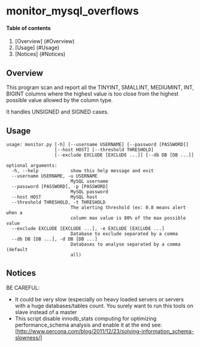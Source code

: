 # monitor_mysql_overflows

#### Table of contents

1. [Overview] (#Overview)
2. [Usage] (#Usage)
3. [Notices] (#Notices)

## Overview
This program scan and report all the TINYINT, SMALLINT, MEDIUMINT, INT, BIGINT columns where the highest value is too
close from the highest possible value allowed by the column type.

It handles UNSIGNED and SIGNED cases.

## Usage

```
usage: monitor.py [-h] [--username USERNAME] [--password [PASSWORD]]
                  [--host HOST] [--threshold THRESHOLD]
                  [--exclude EXCLUDE [EXCLUDE ...]] [--db DB [DB ...]]

optional arguments:
  -h, --help            show this help message and exit
  --username USERNAME, -u USERNAME
                        MySQL username
  --password [PASSWORD], -p [PASSWORD]
                        MySQL password
  --host HOST           MySQL host
  --threshold THRESHOLD, -t THRESHOLD
                        The alerting threshold (ex: 0.8 means alert when a
                        column max value is 80% of the max possible value
  --exclude EXCLUDE [EXCLUDE ...], -e EXCLUDE [EXCLUDE ...]
                        Database to exclude separated by a comma
  --db DB [DB ...], -d DB [DB ...]
                        Databases to analyse separated by a comma (default
                        all)
``` 

## Notices
BE CAREFUL:
 - It could be very slow (especially on heavy loaded servers or servers with a huge databases/tables count.
 You surely want to run this tools on slave instead of a master
 - This script disable innodb_stats computing for optimizing performance_schema analysis and enable it at the end
 see: [http://www.percona.com/blog/2011/12/23/solving-information_schema-slowness/]